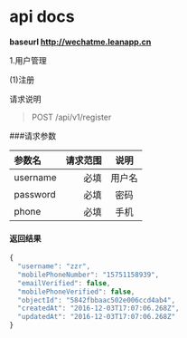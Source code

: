 # api docs

**baseurl  http://wechatme.leanapp.cn**

1.用户管理

(1)注册

请求说明

>POST /api/v1/register

###请求参数

| 参数名    |  请求范围| 说明 |
| :-------- | --------:| :--: |
| username  | 必填 |  用户名   |
| password  | 必填 |  密码  |
| phone     | 必填 | 手机  |

#### 返回结果

```javascript
{
  "username": "zzr",
  "mobilePhoneNumber": "15751158939",
  "emailVerified": false,
  "mobilePhoneVerified": false,
  "objectId": "5842fbbaac502e006ccd4ab4",
  "createdAt": "2016-12-03T17:07:06.268Z",
  "updatedAt": "2016-12-03T17:07:06.268Z"
}
```